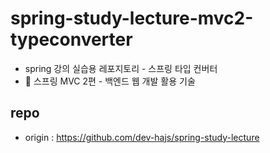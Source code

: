 # spring-study-lecture-mvc2-typeconverter
* spring 강의 실습용 레포지토리 - 스프링 타입 컨버터
* 🌱 스프링 MVC 2편 - 백엔드 웹 개발 활용 기술

## repo
* origin : https://github.com/dev-hajs/spring-study-lecture
